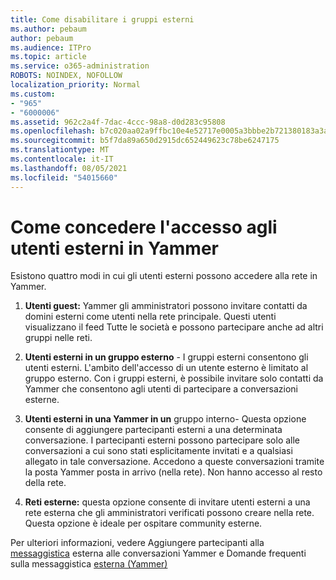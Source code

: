 ```yaml
---
title: Come disabilitare i gruppi esterni
ms.author: pebaum
author: pebaum
ms.audience: ITPro
ms.topic: article
ms.service: o365-administration
ROBOTS: NOINDEX, NOFOLLOW
localization_priority: Normal
ms.custom:
- "965"
- "6000006"
ms.assetid: 962c2a4f-7dac-4ccc-98a8-d0d283c95808
ms.openlocfilehash: b7c020aa02a9ffbc10e4e52717e0005a3bbbe2b721380183a3a0c90387b1dd4d
ms.sourcegitcommit: b5f7da89a650d2915dc652449623c78be6247175
ms.translationtype: MT
ms.contentlocale: it-IT
ms.lasthandoff: 08/05/2021
ms.locfileid: "54015660"
---
```

# <a name="how-to-give-access-to-external-users-in-yammer"></a>Come concedere l'accesso agli utenti esterni in Yammer

Esistono quattro modi in cui gli utenti esterni possono accedere alla rete in Yammer.
  
1. **Utenti guest:** Yammer gli amministratori possono invitare contatti da domini esterni come utenti nella rete principale. Questi utenti visualizzano il feed Tutte le società e possono partecipare anche ad altri gruppi nelle reti.

2. **Utenti esterni in un gruppo esterno** - I gruppi esterni consentono gli utenti esterni. L'ambito dell'accesso di un utente esterno è limitato al gruppo esterno. Con i gruppi esterni, è possibile invitare solo contatti da Yammer che consentono agli utenti di partecipare a conversazioni esterne.

3. **Utenti esterni in una Yammer in un** gruppo interno- Questa opzione consente di aggiungere partecipanti esterni a una determinata conversazione. I partecipanti esterni possono partecipare solo alle conversazioni a cui sono stati esplicitamente invitati e a qualsiasi allegato in tale conversazione. Accedono a queste conversazioni tramite la posta Yammer posta in arrivo (nella rete). Non hanno accesso al resto della rete.

4. **Reti esterne:** questa opzione consente di invitare utenti esterni a una rete esterna che gli amministratori verificati possono creare nella rete. Questa opzione è ideale per ospitare community esterne.

Per ulteriori informazioni, vedere Aggiungere partecipanti alla [messaggistica](https://docs.microsoft.com/yammer/work-with-external-users/add-external-participants) esterna alle conversazioni Yammer e Domande frequenti sulla messaggistica [esterna (Yammer)](https://docs.microsoft.com/yammer/work-with-external-users/external-messaging-faq)
  
